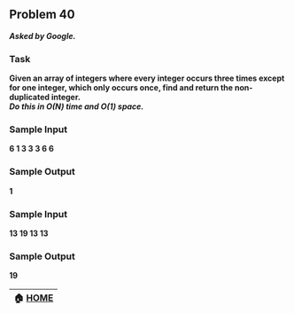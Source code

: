 ## Problem 40
***Asked by Google.***
### Task
**Given an array of integers where every integer occurs three times except for one integer, which only occurs once, find and return the non-duplicated integer.**  
***Do this in O(N) time and O(1) space.***
### Sample Input
**6 1 3 3 3 6 6**
### Sample Output
**1**
### Sample Input
**13 19 13 13**
### Sample Output
**19**

|**:house: [HOME](https://github.com/theInvincible/Daily-Coding-Problem/)**|
|--------------------------------------------------------------------------|
